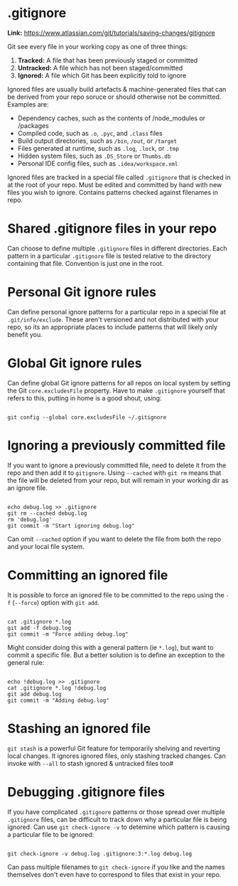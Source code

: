 
# .gitignore

**Link:** https://www.atlassian.com/git/tutorials/saving-changes/gitignore

Git see every file in your working copy as one of three things:

1. **Tracked:** A file that has been previously staged or committed
2. **Untracked:** A file which has not been staged/committed
3. **Ignored:** A file which Git has been explicitly told to ignore

Ignored files are usually build artefacts & machine-generated files that can be derived from your repo soruce or should otherwise not be committed. Examples are:

* Dependency caches, such as the contents of /node_modules or /packages
* Compiled code, such as `.o`, `.pyc`, and `.class` files
* Build output directories, such as `/bin`, `/out`, or `/target`
* Files generated at runtime, such as `.log`, `.lock`, or `.tmp`
* Hidden system files, such as `.DS_Store` or `Thumbs.db`
* Personal IDE config files, such as `.idea/workspace.xml`

Ignored files are tracked in a special file called `.gitignore` that is checked in at the root of your repo. Must be edited and committed by hand with new files you wish to ignore. Contains patterns checked against filenames in repo.


# Shared .gitignore files in your repo

Can choose to define multiple `.gitignore` files in different directories. Each pattern in a particular `.gitignore` file is tested relative to the directory containing that file. Convention is just one in the root.


# Personal Git ignore rules

Can define personal ignore patterns for a particular repo in a special file at `.git/info/exclude`. These aren't versioned and not distributed with your repo, so its an appropriate places to include patterns that will likely only benefit you.


# Global Git ignore rules

Can define global Git ignore patterns for all repos on local system by setting the Git `core.excludesFile` property. Have to make `.gitignore` yourself that refers to this, putting in home is a good shout, using:

```{bash}

git config --global core.excludesFile ~/.gitignore

```


# Ignoring a previously committed file

If you want to ignore a previously committed file, need to delete it from the repo and then add it to `gitignore`. Using `--cached` with `git rm` means that the file will be deleted from your repo, but will remain in your working dir as an ignore file.

```{bash}

echo debug.log >> .gitignore
git rm --cached debug.log
rm 'debug.log'
git commit -m "Start ignoring debug.log"

```
Can omit `--cached` option if you want to delete the file from both the repo and your local file system.


# Committing an ignored file

It is possible to force an ignored file to be committed to the repo using the `-f` (`--force`) option with `git add`.

```{bash}

cat .gitignore *.log
git add -f debug.log
git commit -m "Force adding debug.log"

```

Might consider doing this with a general pattern (ie `*.log`), but want to commit a specific file. But a better solution is to define an exception to the general rule:

```{bash}

echo !debug.log >> .gitignore
cat .gitignore *.log !debug.log
git add debug.log
git commit -m "Adding debug.log"

```


# Stashing an ignored file

`git stash` is a powerful Git feature for temporarily shelving and reverting local changes. It ignores ignored files, only stashing tracked changes. Can invoke with `--all` to stash ignored & untracked files too#


# Debugging .gitignore files

If you have complicated `.gitignore` patterns or those spread over multiple `.gitignore` files, can be difficult to track down why a particular file is being ignored. Can use `git check-ignore -v` to detemine which pattern is causing a particular file to be ignored:

```{bash}

git check-ignore -v debug.log .gitignore:3:*.log debug.log

```

Can pass multiple filenames to `git check-ignore` if you like and the names themselves don't even have to correspond to files that exist in your repo.
